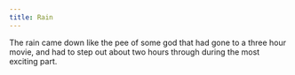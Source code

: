 ```yaml
---
title: Rain
---
```


The rain came down like the pee of some god that had gone to a three hour movie, and had to step out about two hours through during the most exciting part.
